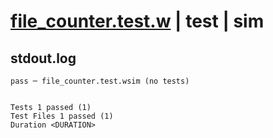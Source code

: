 # [file_counter.test.w](../../../../../examples/tests/valid/file_counter.test.w) | test | sim

## stdout.log
```log
pass ─ file_counter.test.wsim (no tests)
 
 
Tests 1 passed (1)
Test Files 1 passed (1)
Duration <DURATION>
```

